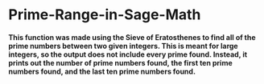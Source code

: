 # Prime-Range-in-Sage-Math

#### This function was made using the Sieve of Eratosthenes to find all of the prime numbers between two given integers. This is meant for large integers, so the output does not include every prime found. Instead, it prints out the number of prime numbers found, the first ten prime numbers found, and the last ten prime numbers found.
